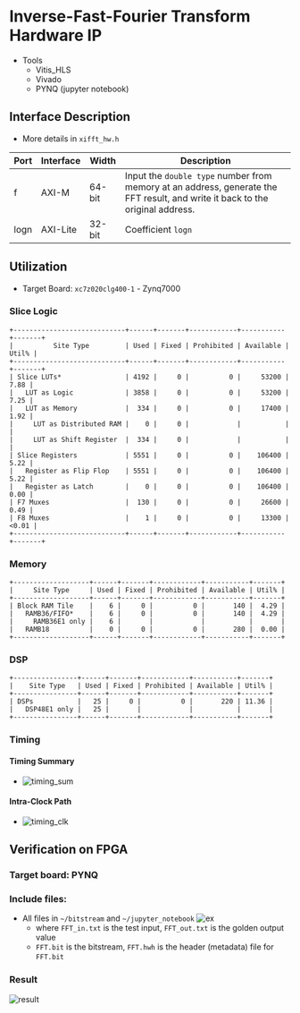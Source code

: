 # Inverse-Fast-Fourier Transform Hardware IP

- Tools
  - Vitis_HLS
  - Vivado
  - PYNQ (jupyter notebook)

## Interface Description

- More details in `xifft_hw.h`

| Port | Interface | Width | Description |
| ---- | --------- | ----- | ----------- |
| f    | AXI-M     | 64-bit| Input the `double type` number from memory at an address, generate the FFT result, and write it back to the original address. |
| logn | AXI-Lite  | 32-bit| Coefficient `logn` |

## Utilization

- Target Board: `xc7z020clg400-1` - Zynq7000

### Slice Logic
``` txt=
+----------------------------+------+-------+------------+-----------+-------+
|          Site Type         | Used | Fixed | Prohibited | Available | Util% |
+----------------------------+------+-------+------------+-----------+-------+
| Slice LUTs*                | 4192 |     0 |          0 |     53200 |  7.88 |
|   LUT as Logic             | 3858 |     0 |          0 |     53200 |  7.25 |
|   LUT as Memory            |  334 |     0 |          0 |     17400 |  1.92 |
|     LUT as Distributed RAM |    0 |     0 |            |           |       |
|     LUT as Shift Register  |  334 |     0 |            |           |       |
| Slice Registers            | 5551 |     0 |          0 |    106400 |  5.22 |
|   Register as Flip Flop    | 5551 |     0 |          0 |    106400 |  5.22 |
|   Register as Latch        |    0 |     0 |          0 |    106400 |  0.00 |
| F7 Muxes                   |  130 |     0 |          0 |     26600 |  0.49 |
| F8 Muxes                   |    1 |     0 |          0 |     13300 | <0.01 |
+----------------------------+------+-------+------------+-----------+-------+
```
### Memory
``` txt=
+-------------------+------+-------+------------+-----------+-------+
|     Site Type     | Used | Fixed | Prohibited | Available | Util% |
+-------------------+------+-------+------------+-----------+-------+
| Block RAM Tile    |    6 |     0 |          0 |       140 |  4.29 |
|   RAMB36/FIFO*    |    6 |     0 |          0 |       140 |  4.29 |
|     RAMB36E1 only |    6 |       |            |           |       |
|   RAMB18          |    0 |     0 |          0 |       280 |  0.00 |
+-------------------+------+-------+------------+-----------+-------+
```

### DSP
``` txt=
+----------------+------+-------+------------+-----------+-------+
|    Site Type   | Used | Fixed | Prohibited | Available | Util% |
+----------------+------+-------+------------+-----------+-------+
| DSPs           |   25 |     0 |          0 |       220 | 11.36 |
|   DSP48E1 only |   25 |       |            |           |       |
+----------------+------+-------+------------+-----------+-------+
```

### Timing

#### Timing Summary
- ![timing_sum](https://github.com/vic9112/PQC_Falcon/assets/137171415/cdbc74ae-df35-4f0c-9d3a-959cd6afcb79)
#### Intra-Clock Path
- ![timing_clk](https://github.com/vic9112/PQC_Falcon/assets/137171415/544ca74c-7ac9-4e50-9c2e-b953c71748cd)

##  Verification on FPGA

### Target board: PYNQ


### Include files:
- All files in `~/bitstream` and `~/jupyter_notebook`
  ![ex](https://github.com/vic9112/PQC_Falcon/assets/137171415/7a4e64c6-29cf-40f3-9b2d-7bfa1890b0a3)
  - where `FFT_in.txt` is the test input, `FFT_out.txt` is the golden output value
  - `FFT.bit` is the bitstream, `FFT.hwh` is the header (metadata) file for `FFT.bit`
  
### Result
![result](https://github.com/vic9112/PQC_Falcon/assets/137171415/680e734f-21d1-4f46-bec3-a94bb256baa5)
